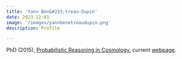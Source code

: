 ```yaml
---
title: 'Yann Ben&#233;treau-Dupin'
date: 2023-12-01
image: '/images/yannbenetreaudupin.png'
description: Profile

---
```


PhD (2015), [Probabilistic Reasoning in Cosmology](http://ir.lib.uwo.ca/etd/3337), current [webpage](https://yannbd.wordpress.com/publications/).
